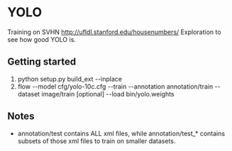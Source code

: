 # YOLO
Training on SVHN http://ufldl.stanford.edu/housenumbers/
Exploration to see how good YOLO is.

## Getting started
1. python setup.py build_ext --inplace
2. flow --model cfg/yolo-10c.cfg --train --annotation annotation/train --dataset image/train [optional] --load bin/yolo.weights

## Notes
* annotation/test contains ALL xml files, while annotation/test_* contains subsets of those xml files to train on smaller datasets.